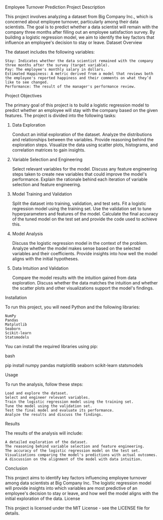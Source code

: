 Employee Turnover Prediction Project
Description

This project involves analyzing a dataset from Big Company Inc., which is concerned about employee turnover, particularly among their data scientists. The goal is to predict whether a data scientist will remain with the company three months after filling out an employee satisfaction survey. By building a logistic regression model, we aim to identify the key factors that influence an employee's decision to stay or leave.
Dataset Overview

The dataset includes the following variables:

    Stay: Indicates whether the data scientist remained with the company three months after the survey (target variable).
    Pay: The employee's monthly salary in dollars.
    Estimated Happiness: A metric derived from a model that reviews both the employee's reported happiness and their comments on what they’d like to see changed.
    Performance: The result of the manager's performance review.

Project Objectives

The primary goal of this project is to build a logistic regression model to predict whether an employee will stay with the company based on the given features. The project is divided into the following tasks:
1. Data Exploration

    Conduct an initial exploration of the dataset.
    Analyze the distributions and relationships between the variables.
    Provide reasoning behind the exploration steps.
    Visualize the data using scatter plots, histograms, and correlation matrices to gain insights.

2. Variable Selection and Engineering

    Select relevant variables for the model.
    Discuss any feature engineering steps taken to create new variables that could improve the model's performance.
    Explain the rationale behind each iteration of variable selection and feature engineering.

3. Model Training and Validation

    Split the dataset into training, validation, and test sets.
    Fit a logistic regression model using the training set.
    Use the validation set to tune hyperparameters and features of the model.
    Calculate the final accuracy of the tuned model on the test set and provide the code used to achieve this.

4. Model Analysis

    Discuss the logistic regression model in the context of the problem.
    Analyze whether the model makes sense based on the selected variables and their coefficients.
    Provide insights into how well the model aligns with the initial hypotheses.

5. Data Intuition and Validation

    Compare the model results with the intuition gained from data exploration.
    Discuss whether the data matches the intuition and whether the scatter plots and other visualizations support the model's findings.

Installation

To run this project, you will need Python and the following libraries:

    NumPy
    Pandas
    Matplotlib
    Seaborn
    Scikit-learn
    Statsmodels

You can install the required libraries using pip:

bash

pip install numpy pandas matplotlib seaborn scikit-learn statsmodels

Usage

To run the analysis, follow these steps:

    Load and explore the dataset.
    Select and engineer relevant variables.
    Train the logistic regression model using the training set.
    Tune the model using the validation set.
    Test the final model and evaluate its performance.
    Analyze the results and discuss the findings.

Results

The results of the analysis will include:

    A detailed exploration of the dataset.
    The reasoning behind variable selection and feature engineering.
    The accuracy of the logistic regression model on the test set.
    Visualizations comparing the model's predictions with actual outcomes.
    A discussion on the alignment of the model with data intuition.

Conclusion

This project aims to identify key factors influencing employee turnover among data scientists at Big Company Inc. The logistic regression model will provide insights into which variables are most predictive of an employee's decision to stay or leave, and how well the model aligns with the initial exploration of the data.
License

This project is licensed under the MIT License - see the LICENSE file for details.

